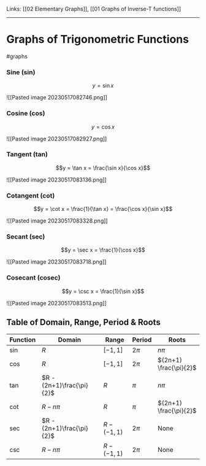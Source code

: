 Links: [[02 Elementary Graphs]], [[01 Graphs of Inverse-T functions]]
___
# Graphs of Trigonometric Functions
#graphs 

### Sine (sin)
$$y = \sin x$$

![[Pasted image 20230517082746.png]]

### Cosine (cos)
$$y = \cos x$$

![[Pasted image 20230517082927.png]]

### Tangent (tan)
$$y = \tan x = \frac{\sin x}{\cos x}$$

![[Pasted image 20230517083136.png]]

### Cotangent (cot)
$$y = \cot x = \frac{1}{\tan x} = \frac{\cos x}{\sin x}$$

![[Pasted image 20230517083328.png]]

### Secant (sec)
$$y = \sec x = \frac{1}{\cos x}$$

![[Pasted image 20230517083718.png]]

### Cosecant (cosec)
$$y = \csc x = \frac{1}{\sin x}$$

![[Pasted image 20230517083513.png]]

## Table of Domain, Range, Period & Roots
| Function | Domain                    | Range        | Period | Roots                  |
| -------- | ------------------------- | ------------ | ------ | ---------------------- |
| $\sin$   | $R$                       | $[-1,1]$     | $2\pi$ | $n\pi$                 |
| $\cos$   | $R$                       | $[-1,1]$     | $2\pi$ | $(2n+1) \frac{\pi}{2}$ |
| $\tan$   | $R - (2n+1)\frac{\pi}{2}$ | $R$          | $\pi$  | $n\pi$                 |
| $\cot$   | $R - n\pi$                | $R$          | $\pi$  | $(2n+1) \frac{\pi}{2}$ |
| $\sec$   | $R - (2n+1)\frac{\pi}{2}$ | $R - (-1,1)$ | $2\pi$ | $\text{None}$          |
| $\csc$   | $R - n\pi$                | $R - (-1,1)$ | $2\pi$ | $\text{None}$          |

